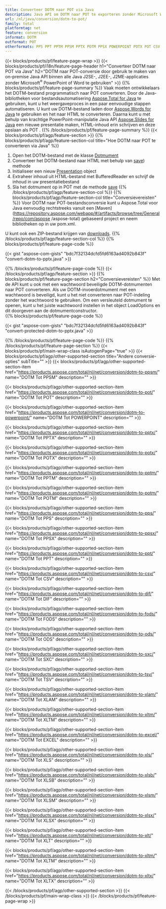 ```yaml
---
title: Converteer DOTM naar POT via Java
description: Java API om DOTM naar POT te exporteren zonder Microsoft Word of PowerPoint te gebruiken
url: /nl/java/conversion/dotm-to-pot/
family: total
platformtag: net
feature: conversion
informat: DOTM
outformat: POT
otherformats: PPS PPT PPTM PPSM PPTX POTM PPSX POWERPOINT POTX POT CSV DIF FODS ODS SXC TSV XLAM XLTM EXCEL XLS XLSB XLSM XLSX XLT XLTM XLTX
---
```

{{< blocks/products/pf/feature-page-wrap >}}
{{< blocks/products/pf/i18n/feature-page-header h1="Converteer DOTM naar POT via Java" h2="DOTM naar POT-conversie door gebruik te maken van on-premise Java API binnen alle Java J2SE-, J2EE-, J2ME-applicaties zonder Microsoft<sup>&reg;</sup> PowerPoint of Word te gebruiken" >}}
{{% blocks/products/pf/feature-page-summary %}}
Vaak moeten ontwikkelaars het DOTM-bestand programmatisch naar POT converteren. Door de Java-bibliotheken voor bestandsautomatisering [Aspose.Total for Java](https://products.aspose.com/total/java/) te gebruiken, kunt u het weergaveproces in een paar eenvoudige stappen automatiseren. U kunt uw DOTM-bestand laden door [Aspose.Words for Java](https://products.aspose.com/words/java/) te gebruiken en het naar HTML te converteren. Daarna kunt u met behulp van krachtige PowerPoint-manipulatie Java API [Aspose.Slides for Java](https://products.aspose.com/slides/java/) een nieuwe presentatie maken, HTML-inhoud erin schrijven en deze opslaan als POT .
{{% /blocks/products/pf/feature-page-summary  %}}
{{< blocks/products/pf/agp/feature-section >}}
{{% blocks/products/pf/agp/feature-section-col title="Hoe DOTM naar POT te converteren via Java" %}}
1. Open het DOTM-bestand met de klasse [Dotmument](https://apireference.aspose.com/words/java/com.aspose.words/Dotmument)
2. Converteer het DOTM-bestand naar HTML met behulp van [save](https://apireference.aspose.com/words/java/com.aspose.words/Dotmument#save(java.lang.String,com.aspose.words.SaveOptions) )) methode
3. Initialiseer een nieuw [Presentation](https://apireference.aspose.com/slides/java/com.aspose.slides/Presentation) object
5. Extraheer inhoud uit HTML-bestand met BufferedReader en schrijf de inhoud in uw presentatiebestand
6. Sla het dotmument op in POT met de methode [save](https://apireference.aspose.com/slides/java/com.aspose.slides/Presentation#save-java.io.OutputStream-int-)
{{% /blocks/products/pf/agp/feature-section-col %}}
{{% blocks/products/pf/agp/feature-section-col title="Conversievereisten" %}}
Voor DOTM naar POT-bestandsconversie kunt u Aspose.Total voor Java eenvoudig rechtstreeks vanuit een [Maven](https://repository.aspose.com/webapp/#/artifacts/browse/tree/General/repo/com/aspose /aspose-total) gebaseerd project en neem bibliotheken op in uw pom.xml.

U kunt ook een ZIP-bestand krijgen van [downloads](https://downloads.aspose.com/total/java).
{{% /blocks/products/pf/agp/feature-section-col %}}
{{% blocks/products/pf/feature-page-code %}}

{{< gist "aspose-com-gists" "bdc7f32134dcfd5fd6163ad4092b843f" "convert-dotm-to-pptx.java" >}}

{{% /blocks/products/pf/feature-page-code %}}
{{< /blocks/products/pf/agp/feature-section >}}
{{% blocks/products/pf/feature-page-section  h2="Conversievereisten" %}}
Met de API kunt u ook met een wachtwoord beveiligde DOTM-dotmumenten naar POT converteren. Als uw DOTM-invoerdotmument met een wachtwoord is beveiligd, kunt u het niet converteren naar POT-indeling zonder het wachtwoord te gebruiken. Om een versleuteld dotmument te openen, kunt u het juiste wachtwoord instellen in het object LoadOptions en dit doorgeven aan de dotmumentconstructor.  
{{% blocks/products/pf/feature-page-code %}}

{{< gist "aspose-com-gists" "bdc7f32134dcfd5fd6163ad4092b843f" "convert-protected-dotm-to-pptx.java" >}}
{{% /blocks/products/pf/feature-page-code  %}}
{{% /blocks/products/pf/feature-page-section %}}
{{< blocks/products/pf/main-wrap-class isAutogenPage="true" >}}
{{< blocks/products/pf/agp/other-supported-section title="Andere conversie-opties" subTitle="" >}}
{{< blocks/products/pf/agp/other-supported-section-item href="https://products.aspose.com/total/nl/net/conversion/dotm-to-ppsm/" name="DOTM Tot PPSM" description="" >}}

{{< blocks/products/pf/agp/other-supported-section-item href="https://products.aspose.com/total/nl/net/conversion/dotm-to-pot/" name="DOTM Tot POT" description="" >}}

{{< blocks/products/pf/agp/other-supported-section-item href="https://products.aspose.com/total/nl/net/conversion/dotm-to-powerpoint/" name="DOTM Tot POWERPOINT" description="" >}}

{{< blocks/products/pf/agp/other-supported-section-item href="https://products.aspose.com/total/nl/net/conversion/dotm-to-pptx/" name="DOTM Tot PPTX" description="" >}}

{{< blocks/products/pf/agp/other-supported-section-item href="https://products.aspose.com/total/nl/net/conversion/dotm-to-potx/" name="DOTM Tot POTX" description="" >}}

{{< blocks/products/pf/agp/other-supported-section-item href="https://products.aspose.com/total/nl/net/conversion/dotm-to-pptm/" name="DOTM Tot PPTM" description="" >}}

{{< blocks/products/pf/agp/other-supported-section-item href="https://products.aspose.com/total/nl/net/conversion/dotm-to-potm/" name="DOTM Tot POTM" description="" >}}

{{< blocks/products/pf/agp/other-supported-section-item href="https://products.aspose.com/total/nl/net/conversion/dotm-to-pps/" name="DOTM Tot PPS" description="" >}}

{{< blocks/products/pf/agp/other-supported-section-item href="https://products.aspose.com/total/nl/net/conversion/dotm-to-ppsx/" name="DOTM Tot PPSX" description="" >}}

{{< blocks/products/pf/agp/other-supported-section-item href="https://products.aspose.com/total/nl/net/conversion/dotm-to-ppt/" name="DOTM Tot PPT" description="" >}}

{{< blocks/products/pf/agp/other-supported-section-item href="https://products.aspose.com/total/nl/net/conversion/dotm-to-csv/" name="DOTM Tot CSV" description="" >}}

{{< blocks/products/pf/agp/other-supported-section-item href="https://products.aspose.com/total/nl/net/conversion/dotm-to-dif/" name="DOTM Tot DIF" description="" >}}

{{< blocks/products/pf/agp/other-supported-section-item href="https://products.aspose.com/total/nl/net/conversion/dotm-to-fods/" name="DOTM Tot FODS" description="" >}}

{{< blocks/products/pf/agp/other-supported-section-item href="https://products.aspose.com/total/nl/net/conversion/dotm-to-ods/" name="DOTM Tot ODS" description="" >}}

{{< blocks/products/pf/agp/other-supported-section-item href="https://products.aspose.com/total/nl/net/conversion/dotm-to-sxc/" name="DOTM Tot SXC" description="" >}}

{{< blocks/products/pf/agp/other-supported-section-item href="https://products.aspose.com/total/nl/net/conversion/dotm-to-tsv/" name="DOTM Tot TSV" description="" >}}

{{< blocks/products/pf/agp/other-supported-section-item href="https://products.aspose.com/total/nl/net/conversion/dotm-to-xlam/" name="DOTM Tot XLAM" description="" >}}

{{< blocks/products/pf/agp/other-supported-section-item href="https://products.aspose.com/total/nl/net/conversion/dotm-to-xltm/" name="DOTM Tot XLTM" description="" >}}

{{< blocks/products/pf/agp/other-supported-section-item href="https://products.aspose.com/total/nl/net/conversion/dotm-to-excel/" name="DOTM Tot EXCEL" description="" >}}

{{< blocks/products/pf/agp/other-supported-section-item href="https://products.aspose.com/total/nl/net/conversion/dotm-to-xls/" name="DOTM Tot XLS" description="" >}}

{{< blocks/products/pf/agp/other-supported-section-item href="https://products.aspose.com/total/nl/net/conversion/dotm-to-xlsb/" name="DOTM Tot XLSB" description="" >}}

{{< blocks/products/pf/agp/other-supported-section-item href="https://products.aspose.com/total/nl/net/conversion/dotm-to-xlsm/" name="DOTM Tot XLSM" description="" >}}

{{< blocks/products/pf/agp/other-supported-section-item href="https://products.aspose.com/total/nl/net/conversion/dotm-to-xlsx/" name="DOTM Tot XLSX" description="" >}}

{{< blocks/products/pf/agp/other-supported-section-item href="https://products.aspose.com/total/nl/net/conversion/dotm-to-xlt/" name="DOTM Tot XLT" description="" >}}

{{< blocks/products/pf/agp/other-supported-section-item href="https://products.aspose.com/total/nl/net/conversion/dotm-to-xltm/" name="DOTM Tot XLTM" description="" >}}

{{< blocks/products/pf/agp/other-supported-section-item href="https://products.aspose.com/total/nl/net/conversion/dotm-to-xltx/" name="DOTM Tot XLTX" description="" >}}


{{< /blocks/products/pf/agp/other-supported-section >}}
{{< /blocks/products/pf/main-wrap-class >}}
{{< /blocks/products/pf/feature-page-wrap >}}